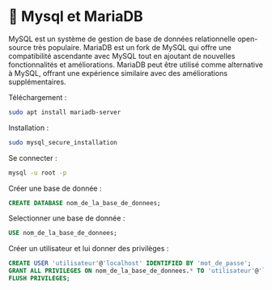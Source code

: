# 📄 Mysql et MariaDB

MySQL est un système de gestion de base de données relationnelle open-source très populaire. MariaDB est un fork de MySQL qui offre une compatibilité ascendante avec MySQL tout en ajoutant de nouvelles fonctionnalités et améliorations. MariaDB peut être utilisé comme alternative à MySQL, offrant une expérience similaire avec des améliorations supplémentaires.

Téléchargement :

```bash
sudo apt install mariadb-server
```

Installation :&#x20;

```bash
sudo mysql_secure_installation
```

Se connecter :&#x20;

```bash
mysql -u root -p
```

Créer une base de donnée :&#x20;

```sql
CREATE DATABASE nom_de_la_base_de_donnees;
```

Selectionner une base de donnée :&#x20;

```sql
USE nom_de_la_base_de_donnees;
```

Créer un utilisateur et lui donner des privilèges :&#x20;

```sql
CREATE USER 'utilisateur'@'localhost' IDENTIFIED BY 'mot_de_passe';
GRANT ALL PRIVILEGES ON nom_de_la_base_de_donnees.* TO 'utilisateur'@'localhost';
FLUSH PRIVILEGES;
```

